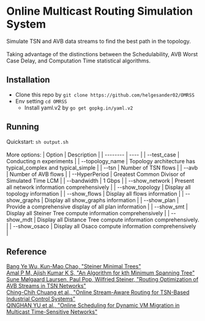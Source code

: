 # Online Multicast Routing Simulation System
Simulate TSN and AVB data streams to find the best path in the topology. <br />
<br />
Taking advantage of the distinctions between the Schedulability, AVB Worst Case Delay, and Computation Time statistical algorithms. <br />

## Installation
* Clone this repo by `git clone https://github.com/helgesander02/OMRSS`
* Env setting `cd OMRSS` 
    * Install yaml.v2 by `go get gopkg.in/yaml.v2`

## Running
Quickstart: `sh output.sh` <br />
<br />
More options:
| Option | Description |
| -------- | ---- | 
| --test_case | Conducting n experiments |
| --topology_name | Topology architecture has typical_complex and typical_simple |
| --tsn | Number of TSN flows |
| --avb | Number of AVB flows |
| --HyperPeriod | Greatest Common Divisor of Simulated Time LCM |
| --bandwidth | 1 Gbps |
| --show_network | Present all network information comprehensively |
| --show_topology | Display all topology information |
| --show_flows | Display all flows information |
| --show_graphs | Display all show_graphs information |
| --show_plan | Provide a comprehensive display of all plan information |
| --show_smt | Display all Steiner Tree compute information comprehensively |
| --show_mdt | Display all Distance Tree compute information comprehensively. |
| --show_osaco | Display all Osaco compute information comprehensively |


## Reference
[Bang Ye Wu, Kun-Mao Chao, "Steiner Minimal Trees"](https://www.csie.ntu.edu.tw/~kmchao/tree10spr/Steiner.pdf)<br />
[Amal P M, Ajish Kumar K S, "An Algorithm for kth Minimum Spanning Tree"](https://www.sciencedirect.com/science/article/abs/pii/S157106531630083X)<br />
[Sune Mølgaard Laursen, Paul Pop, Wilfried Steiner, "Routing Optimization of AVB Streams in TSN Networks"](https://backend.orbit.dtu.dk/ws/files/127311642/Sune_Molgaard_Laursen2016aa_Routing_Optimization_of_AVB_St_SIGBED_Review_1.pdf)<br />
[Ching-Chih Chuang et al., "Online Stream-Aware Routing for TSN-Based Industrial Control Systems"](https://www.researchgate.net/publication/347154804_Online_Stream-Aware_Routing_for_TSN-Based_Industrial_Control_Systems)<br />
[QINGHAN YU et al., "Online Scheduling for Dynamic VM Migration in Multicast Time-Sensitive Networks"](https://ieeexplore.ieee.org/document/8747398)<br />




